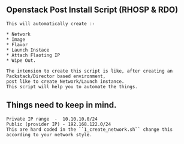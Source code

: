 ## Openstack Post Install Script (RHOSP & RDO) ##

	This will automatically create :- 

	* Network 
	* Image
	* Flavor
	* Launch Instace
	* Attach Flaoting IP
	* Wipe Out. 

	The intension to create this script is like, after creating an Packstack/Director based environment, 
	post like to create Network/Launch instance. 
	This script will help you to automate the things. 

## Things need to keep in mind. ###

	Private IP range  -  10.10.10.0/24
	Public (provider IP) - 192.168.122.0/24
	This are hard coded in the ``1_create_network.sh`` change this according to your network style.



